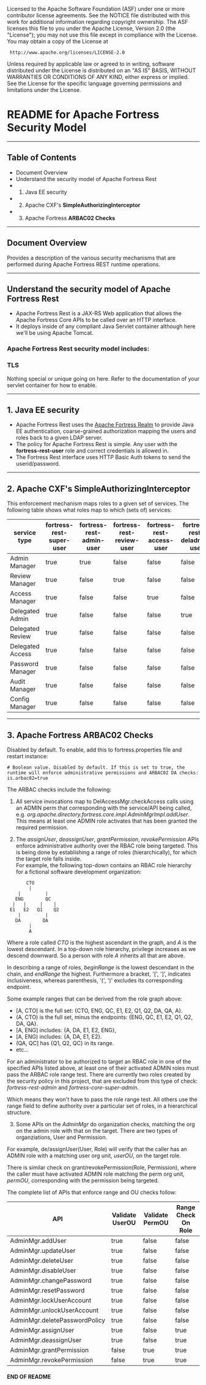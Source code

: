    Licensed to the Apache Software Foundation (ASF) under one
   or more contributor license agreements.  See the NOTICE file
   distributed with this work for additional information
   regarding copyright ownership.  The ASF licenses this file
   to you under the Apache License, Version 2.0 (the
   "License"); you may not use this file except in compliance
   with the License.  You may obtain a copy of the License at

     http://www.apache.org/licenses/LICENSE-2.0

   Unless required by applicable law or agreed to in writing,
   software distributed under the License is distributed on an
   "AS IS" BASIS, WITHOUT WARRANTIES OR CONDITIONS OF ANY
   KIND, either express or implied.  See the License for the
   specific language governing permissions and limitations
   under the License.

# README for Apache Fortress Security Model
___________________________________________________________________________________
## Table of Contents

 * Document Overview
 * Understand the security model of Apache Fortress Rest
 * 1. Java EE security
 * 2. Apache CXF's **SimpleAuthorizingInterceptor**
 * 3. Apache Fortress **ARBAC02 Checks**
___________________________________________________________________________________

## Document Overview

 Provides a description of the various security mechanisms that are performed during Apache Fortress REST runtime operations.
___________________________________________________________________________________

## Understand the security model of Apache Fortress Rest

 * Apache Fortress Rest is a JAX-RS Web application that allows the Apache Fortress Core APIs to be called over an HTTP interface.
 * It deploys inside of any compliant Java Servlet container although here we'll be using Apache Tomcat.

### Apache Fortress Rest security model includes:

### TLS

 Nothing special or unique going on here.  Refer to the documentation of your servlet container for how to enable.

___________________________________________________________________________________
## 1. Java EE security

 * Apache Fortress Rest uses the [Apache Fortress Realm](https://github.com/apache/directory-fortress-realm) to provide Java EE authentication, coarse-grained authorization mapping the users and roles back to a given LDAP server.
 * The policy for Apache Fortress Rest is simple.  Any user with the **fortress-rest-user** role and correct credentials is allowed in.
 * The Fortress Rest interface uses HTTP Basic Auth tokens to send the userid/password.
___________________________________________________________________________________
## 2. Apache CXF's **SimpleAuthorizingInterceptor**

This enforcement mechanism maps roles to a given set of services.  The following table shows what roles map to which (sets of) services:

| service type      | fortress-rest-super-user | fortress-rest-admin-user | fortress-rest-review-user | fortress-rest-access-user | fortress-rest-deladmin-user | fortress-rest-delreview-user | fortress-rest-delaccess-user | fortress-rest-pwmgr-user | fortress-rest-audit-user | fortress-rest-config-user |
| ----------------- | ------------------------ | ------------------------ | ------------------------- | ------------------------- | --------------------------- | ---------------------------- | ---------------------------- | ------------------------ | ------------------------ | ------------------------- |
| Admin  Manager    | true                     | true                     | false                     | false                     | false                       | false                        | false                        | false                    | false                    | false                     |
| Review Manager    | true                     | false                    | true                      | false                     | false                       | false                        | false                        | false                    | false                    | false                     |
| Access Manager    | true                     | false                    | false                     | true                      | false                       | false                        | false                        | false                    | false                    | false                     |
| Delegated Admin   | true                     | false                    | false                     | false                     | true                        | false                        | false                        | false                    | false                    | false                     |
| Delegated Review  | true                     | false                    | false                     | false                     | false                       | true                         | false                        | false                    | false                    | false                     |
| Delegated Access  | true                     | false                    | false                     | false                     | false                       | false                        | true                         | false                    | false                    | false                     |
| Password  Manager | true                     | false                    | false                     | false                     | false                       | false                        | false                        | true                     | false                    | false                     |
| Audit  Manager    | true                     | false                    | false                     | false                     | false                       | false                        | false                        | false                    | true                     | false                     |
| Config  Manager   | true                     | false                    | false                     | false                     | false                       | false                        | false                        | false                    | false                    | true                      |

___________________________________________________________________________________
## 3. Apache Fortress **ARBAC02 Checks**

 Disabled by default.  To enable, add this to fortress.properties file and restart instance:

 ```concept
# Boolean value. Disabled by default. If this is set to true, the runtime will enforce administrative permissions and ARBAC02 DA checks:
is.arbac02=true

 ```

The ARBAC checks include the following:

1. All service invocations map to DelAccessMgr.checkAccess calls using an ADMIN perm that corresponding with the service/API being called, e.g. *org.apache.directory.fortress.core.impl.AdminMgrImpl.addUser*.  
 This means at least one ADMIN role activates that has been granted the required permission.

2. The *assignUser*, *deassignUser*, *grantPermission*, *revokePermission* APIs enforce administrative authority over the RBAC role being targeted. 
 This is being done by establishing a range of roles (hierarchically), for which the target role falls inside.   
 For example, the following top-down contains an RBAC role hierarchy for a fictional software development organization:

 ```
        CTO
         |
     |         |
    ENG        QC
   |   |     |    |   
  E1   E2   Q1    Q2
     |         |
    DA        QA
         |
         A
 ```
    
 Where a role called *CTO* is the highest ascendant in the graph, and *A* is the lowest descendant. In a top-down role hierarchy, privilege increases as we descend downward.  So a person with role *A* inherits all that are above.

 In describing a range of roles, *beginRange* is the lowest descendant in the chain, and *endRange* the highest. Furthermore a bracket, '[', ']', indicates inclusiveness, whereas parenthesis, '(', ')' excludes its corresponding endpoint.

 Some example ranges that can be derived from the role graph above:

 * [A, CTO] is the full set: {CTO, ENG, QC, E1, E2, Q1, Q2, DA, QA, A}. 
 * (A, CTO) is the full set, minus the endpoints: {ENG, QC, E1, E2, Q1, Q2, DA, QA}. 
 * [A, ENG] includes: {A, DA, E1, E2, ENG}, 
 * [A, ENG) includes: {A, DA, E1, E2}. 
 * (QA, QC] has {Q1, Q2, QC} in its range.
 * etc... 

 For an administrator to be authorized to target an RBAC role in one of the specified APIs listed above, at least one of their activated ADMIN roles must pass the ARBAC role range test.  There are currently two roles 
 created by the security policy in this project, that are excluded from this type of check: 
 *fortress-rest-admin* and *fortress-core-super-admin*. 

 Which means they won't have to pass the role range test.  All others use the range field to define authority over a particular set of roles, in a hierarchical structure. 
                                         
3. Some APIs on the *AdminMgr* do organization checks, matching the org on the admin role with that on the target.  There are two types of organziations, User and Permission.

 For example, de/assignUser(User, Role) will verify that the caller has an ADMIN role with a matching user org unit, *userOU*, on the target role.
  
 There is similar check on grant/revokePermission(Role, Permission), where the caller must have activated ADMIN role matching the perm org unit, *permOU*, corresponding with the permission being targeted.

 The complete list of APIs that enforce range and OU checks follow:

| API                            | Validate UserOU  | Validate PermOU | Range Check On Role | 
| ------------------------------ | ---------------- | ----------------| ------------------- | 
| AdminMgr.addUser               | true             | false           | false               | 
| AdminMgr.updateUser            | true             | false           | false               | 
| AdminMgr.deleteUser            | true             | false           | false               | 
| AdminMgr.disableUser           | true             | false           | false               | 
| AdminMgr.changePassword        | true             | false           | false               | 
| AdminMgr.resetPassword         | true             | false           | false               | 
| AdminMgr.lockUserAccount       | true             | false           | false               | 
| AdminMgr.unlockUserAccount     | true             | false           | false               | 
| AdminMgr.deletePasswordPolicy  | true             | false           | false               | 
| AdminMgr.assignUser            | true             | false           | true                | 
| AdminMgr.deassignUser          | true             | false           | true                | 
| AdminMgr.grantPermission       | false            | true            | true                | 
| AdminMgr.revokePermission      | false            | true            | true                | 


#### END OF README